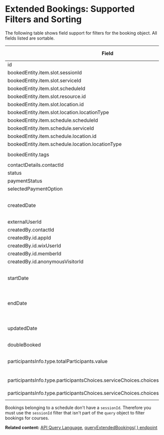 # Extended Bookings: Supported Filters and Sorting

The following table shows field support for filters for the booking object. All fields listed are sortable.

| Field                                                                       | Supported Filters                             |
|-----------------------------------------------------------------------------| --------------------------------------------- |
| id                                                                          | `eq`, `ne`, `in` |
| bookedEntity.item.slot.sessionId                                            | `eq`, `ne`, `in` |
| bookedEntity.item.slot.serviceId                                            | `eq`, `ne`, `in` |
| bookedEntity.item.slot.scheduleId                                           | `eq`, `ne`, `in` |
| bookedEntity.item.slot.resource.id                                          | `eq`, `ne`, `in` |
| bookedEntity.item.slot.location.id                                          | `eq`, `ne`, `in` |
| bookedEntity.item.slot.location.locationType                                | `eq`, `ne`, `in` |
| bookedEntity.item.schedule.scheduleId                                       | `eq`, `ne`, `in` |
| bookedEntity.item.schedule.serviceId                                        | `eq`, `ne`, `in` |
| bookedEntity.item.schedule.location.id                                      | `eq`, `ne`, `in` |
| bookedEntity.item.schedule.location.locationType                            | `eq`, `ne`, `in` |
| bookedEntity.tags                                                           | `hasSome`, `hasAll` |
| contactDetails.contactId                                                    | `eq`, `ne`, `in` |
| status                                                                      | `eq`, `ne`, `in` |
| paymentStatus                                                               | `eq`, `ne`, `in` |
| selectedPaymentOption                                                       | `eq`, `ne`, `in` |
| createdDate                                                                 | `eq`, `ne`, `gt`, `gte`, `lt`, `lte`, `in`, `nin` |
| externalUserId                                                              | `eq`, `ne`, `in` |
| createdBy.contactId                                                         | `eq`, `ne`, `in` |
| createdBy.id.appId                                                          | `eq`, `ne`, `in` |
| createdBy.id.wixUserId                                                      | `eq`, `ne`, `in` |
| createdBy.id.memberId                                                       | `eq`, `ne`, `in` |
| createdBy.id.anonymousVisitorId                                             | `eq`, `ne`, `in` |
| startDate                                                                   | `eq`, `ne`, `gt`, `gte`, `lt`, `lte`, `in`, `nin` |
| endDate                                                                     | `eq`, `ne`, `gt`, `gte`, `lt`, `lte`, `in`, `nin` |
| updatedDate                                                                 | `eq`, `ne`, `gt`, `gte`, `lt`, `lte`, `in`, `nin` |
| doubleBooked                                                                | `eq`, `ne` |
| participantsInfo.type.totalParticipants.value                               | `eq`, `ne`, `gt`, `gte`, `lt`, `lte`, `in`, `nin` |
| participantsInfo.type.participantsChoices.serviceChoices.choices.optionId       |  `hasSome`, `hasAll` |
| participantsInfo.type.participantsChoices.serviceChoices.choices.choice.custom.value |  `hasSome`, `hasAll` |

Bookings belonging to a schedule don't have a `sessionId`. Therefore you 
must use the `sessionId` filter that isn't part of the `query` object to 
filter bookings for courses.

__Related content:__
[API Query Language](https://www.wix.com/velo/reference/api-overview/api-query-language), 
[queryExtendedBookings( ) endpoint](https://www.wix.com/velo/reference/wix-bookings-v2/extendedbookings/queryextendedbookings)